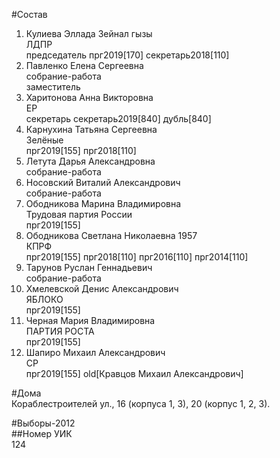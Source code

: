 #Состав  
1. Кулиева Эллада Зейнал гызы  
    ЛДПР  
    председатель прг2019[170] секретарь2018[110]  
2. Павленко Елена Сергеевна  
    собрание-работа  
    заместитель  
3. Харитонова Анна Викторовна  
    ЕР  
    секретарь секретарь2019[840] дубль[840]  
4. Карнухина Татьяна Сергеевна  
    Зелёные  
    прг2019[155] прг2018[110]  
5. Летута Дарья Александровна  
    собрание-работа  
6. Носовский Виталий Александрович  
    собрание-работа  
7. Ободникова Марина Владимировна  
    Трудовая партия России  
    прг2019[155]  
8. Ободникова Светлана Николаевна 1957  
    КПРФ  
    прг2019[155] прг2018[110] прг2016[110] прг2014[110]  
9. Тарунов Руслан Геннадьевич  
    собрание-работа  
10. Хмелевской Денис Александрович  
    ЯБЛОКО  
    прг2019[155]  
11. Черная Мария Владимировна  
    ПАРТИЯ РОСТА  
    прг2019[155]  
12. Шапиро Михаил Александрович  
    СР  
    прг2019[155] old[Кравцов Михаил Александрович]  
  
#Дома  
Кораблестроителей ул.,     16 (корпуса 1, 3), 20 (корпус 1, 2, 3).  
  
#Выборы-2012  
##Номер УИК  
124  
